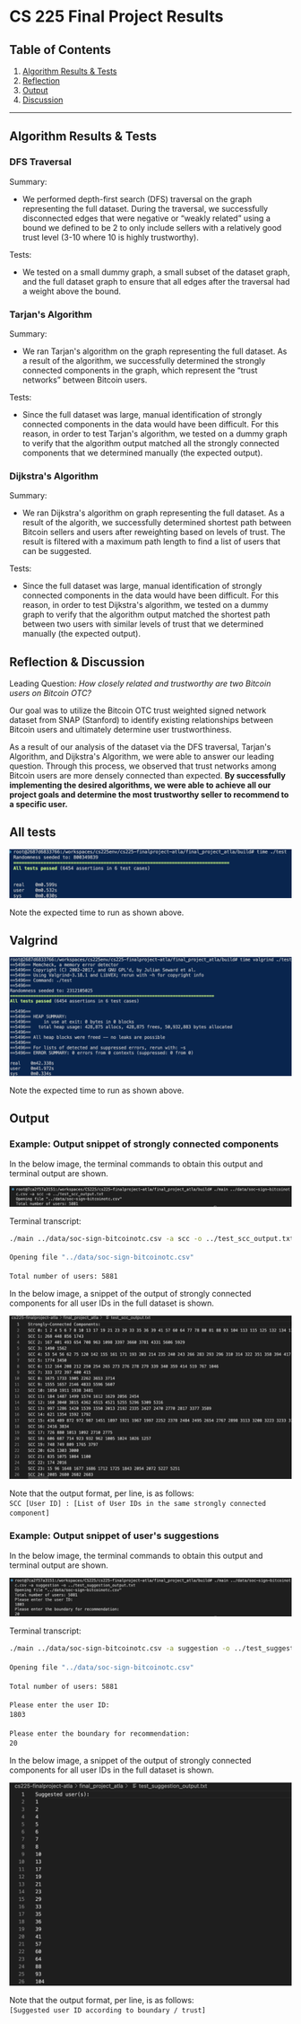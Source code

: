 # CS 225 Final Project Results
## Table of Contents
1. [Algorithm Results & Tests](#algorithm-results--tests)
2. [Reflection](#reflection)
3. [Output](#output)
4. [Discussion](#discussion)
- - -

## Algorithm Results & Tests

### DFS Traversal
Summary:
- We performed depth-first search (DFS) traversal on the graph representing the full dataset. During the traversal, we successfully disconnected edges that were negative or “weakly related” using a bound we defined to be 2 to only include sellers with a relatively good trust level (3-10 where 10 is highly trustworthy).

Tests:
- We tested on a small dummy graph, a small subset of the dataset graph, and the full dataset graph to ensure that all edges after the traversal had a weight above the bound.

### Tarjan's Algorithm
Summary:
- We ran Tarjan's algorithm on the graph representing the full dataset. As a result of the algorithm, we successfully determined the strongly connected components in the graph, which represent the “trust networks” between Bitcoin users.

Tests:
-  Since the full dataset was large, manual identification of strongly connected components in the data would have been difficult. For this reason, in order to test Tarjan's algorithm, we tested on a dummy graph to verify that the algorithm output matched all the strongly connected components that we determined manually (the expected output). 

### Dijkstra's Algorithm
Summary:
- We ran Dijkstra's algorithm on graph representing the full dataset. As a result of the algorith, we successfully determined shortest path between Bitcoin sellers and users after reweighting based on levels of trust. The result is filtered with a maximum path length to find a list of users that can be suggested.

Tests:
- Since the full dataset was large, manual identification of strongly connected components in the data would have been difficult. For this reason, in order to test Dijkstra's algorithm, we tested on a dummy graph to verify that the algorithm output matched the shortest path between two users with similar levels of trust that we determined manually (the expected output). 

## Reflection & Discussion
Leading Question: *How closely related and trustworthy are two Bitcoin users on Bitcoin OTC?*

Our goal was to utilize the Bitcoin OTC trust weighted signed network dataset from SNAP (Stanford) to identify existing relationships between Bitcoin users and ultimately determine user trustworthiness.

As a result of our analysis of the dataset via the DFS traversal, Tarjan's Algorithm, and Dijkstra's Algorithm, we were able to answer our leading question. Through this process, we observed that trust networks among Bitcoin users are more densely connected than expected. **By successfully implementing the desired algorithms, we were able to achieve all our project goals and determine the most trustworthy seller to recommend to a specific user.**

## All tests

![All tests](Figures/test_time.png)

Note the expected time to run as shown above.


## Valgrind

![Valgrind](Figures/valgrind_time.png)

Note the expected time to run as shown above.


## Output

### Example: Output snippet of strongly connected components

In the below image, the terminal commands to obtain this output and terminal output are shown.

![Terminal Command](Figures/scc_users_terminal.png)

Terminal transcript:
```zsh
./main ../data/soc-sign-bitcoinotc.csv -a scc -o ../test_scc_output.txt

Opening file "../data/soc-sign-bitcoinotc.csv"

Total number of users: 5881
```

In the below image, a snippet of the output of strongly connected components for all user IDs in the full dataset is shown.

![SCC, All Users](Figures/scc_users.png)

Note that the output format, per line, is as follows: <br/>
`SCC [User ID] : [List of User IDs in the same strongly connected component]`

### Example: Output snippet of user's suggestions

In the below image, the terminal commands to obtain this output and terminal output are shown.

![Terminal Command](Figures/suggested_users_terminal.png)

Terminal transcript:
```zsh
./main ../data/soc-sign-bitcoinotc.csv -a suggestion -o ../test_suggestion_output.txt

Opening file "../data/soc-sign-bitcoinotc.csv"

Total number of users: 5881

Please enter the user ID:
1803

Please enter the boundary for recommendation:
20
```

In the below image, a snippet of the output of strongly connected components for all user IDs in the full dataset is shown.

![SCC, All Users](Figures/suggested_users.png)

Note that the output format, per line, is as follows: <br/>
`[Suggested user ID according to boundary / trust]`

